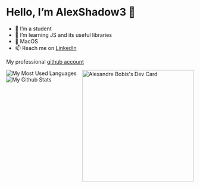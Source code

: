 # Hello, I’m AlexShadow3 👋

- 🏫 I’m a student
- 🌱 I’m learning JS and its useful libraries
- 💞️ MacOS
- 📫 Reach me on [LinkedIn](https://www.linkedin.com/in/alexandre-bobis/)

My professional [github account](www.github.com/AlexandreBobis)

<a href="https://app.daily.dev/alexshadow"><img align="right" src="https://api.daily.dev/devcards/af62c915155e483e8b78c23fcdb12940.png?r=20i" width="300" alt="Alexandre Bobis's Dev Card"/></a>

<a>
  <img align="left" src="https://github-readme-stats.vercel.app/api/top-langs/?username=alexshadow3" alt="My Most Used Languages"/>
</a>
<a>
  <img align="left" src="https://github-readme-stats.vercel.app/api?username=alexshadow3&show_icons=true&theme=radical" alt="My Github Stats"/>
</a>
